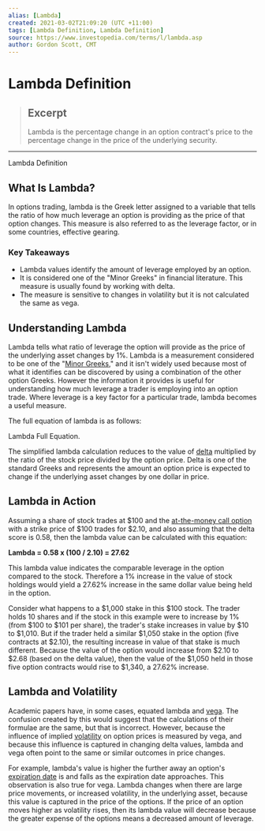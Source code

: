```yaml
---
alias: [Lambda]
created: 2021-03-02T21:09:20 (UTC +11:00)
tags: [Lambda Definition, Lambda Definition]
source: https://www.investopedia.com/terms/l/lambda.asp
author: Gordon Scott, CMT
---
```


# Lambda Definition

> ## Excerpt
> Lambda is the percentage change in an option contract's price to the percentage change in the price of the underlying security.

---

Lambda Definition
## What Is Lambda?

In options trading, lambda is the Greek letter assigned to a variable that tells the ratio of how much leverage an option is providing as the price of that option changes. This measure is also referred to as the leverage factor, or in some countries, effective gearing.

### Key Takeaways

-   Lambda values identify the amount of leverage employed by an option.
-   It is considered one of the "Minor Greeks" in financial literature. This measure is usually found by working with delta.
-   The measure is sensitive to changes in volatility but it is not calculated the same as vega.

## Understanding Lambda

Lambda tells what ratio of leverage the option will provide as the price of the underlying asset changes by 1%. Lambda is a measurement considered to be one of the "[Minor Greeks](https://www.investopedia.com/terms/g/greeks.asp#minor-greeks)," and it isn't widely used because most of what it identifies can be discovered by using a combination of the other option Greeks. However the information it provides is useful for understanding how much leverage a trader is employing into an option trade. Where leverage is a key factor for a particular trade, lambda becomes a useful measure.

The full equation of lambda is as follows:

Lambda Full Equation.

The simplified lambda calculation reduces to the value of [delta](https://www.investopedia.com/terms/d/delta.asp) multiplied by the ratio of the stock price divided by the option price. Delta is one of the standard Greeks and represents the amount an option price is expected to change if the underlying asset changes by one dollar in price.

## Lambda in Action

Assuming a share of stock trades at $100 and the [at-the-money call option](https://www.investopedia.com/articles/optioninvestor/08/option-moneyness.asp) with a strike price of $100 trades for $2.10, and also assuming that the delta score is 0.58, then the lambda value can be calculated with this equation:

**Lambda = 0.58 x (100 / 2.10) = 27.62**

This lambda value indicates the comparable leverage in the option compared to the stock. Therefore a 1% increase in the value of stock holdings would yield a 27.62% increase in the same dollar value being held in the option.

Consider what happens to a $1,000 stake in this $100 stock. The trader holds 10 shares and if the stock in this example were to increase by 1% (from $100 to $101 per share), the trader's stake increases in value by $10 to $1,010. But if the trader held a similar $1,050 stake in the option (five contracts at $2.10), the resulting increase in value of that stake is much different. Because the value of the option would increase from $2.10 to $2.68 (based on the delta value), then the value of the $1,050 held in those five option contracts would rise to $1,340, a 27.62% increase.

## Lambda and Volatility

Academic papers have, in some cases, equated lambda and [vega](https://www.investopedia.com/terms/v/vega.asp). The confusion created by this would suggest that the calculations of their formulae are the same, but that is incorrect. However, because the influence of implied [volatility](https://www.investopedia.com/terms/v/volatility.asp) on option prices is measured by vega, and because this influence is captured in changing delta values, lambda and vega often point to the same or similar outcomes in price changes.

For example, lambda's value is higher the further away an option's [expiration date](https://www.investopedia.com/terms/e/expirationdate.asp) is and falls as the expiration date approaches. This observation is also true for vega. Lambda changes when there are large price movements, or increased volatility, in the underlying asset, because this value is captured in the price of the options. If the price of an option moves higher as volatility rises, then its lambda value will decrease because the greater expense of the options means a decreased amount of leverage.
